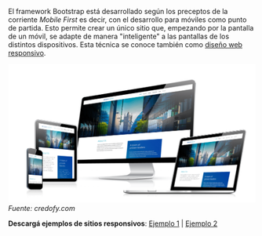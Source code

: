 El framework Bootstrap está desarrollado según los preceptos de la corriente _Mobile First_ es decir, con el desarrollo para móviles como punto de partida. Esto permite crear un único sitio que, empezando por la pantalla de un móvil, se adapte de manera "inteligente" a las pantallas de los distintos dispositivos. Esta técnica se conoce también como [diseño web responsivo](http://diseñowebresponsive.org/?utm_source=redirects&utm_medium=dise%25C3%25B1owebresponsivo.com.ar). 

![Diseño responsivo](imgBootstrap/responsive-web-design.png)
_Fuente: credofy.com_

**Descargá ejemplos de sitios responsivos**: [Ejemplo 1](descargas/theme_app_starter.zip) | [Ejemplo 2](descargas/theme_landing.zip)